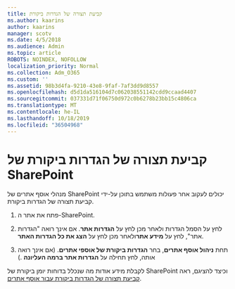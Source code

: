 ```yaml
---
title: קביעת תצורה של הגדרות ביקורת
ms.author: kaarins
author: kaarins
manager: scotv
ms.date: 4/5/2018
ms.audience: Admin
ms.topic: article
ROBOTS: NOINDEX, NOFOLLOW
localization_priority: Normal
ms.collection: Adm_O365
ms.custom: ''
ms.assetid: 98b3d4fa-9210-43e8-9faf-7af3dd9d8557
ms.openlocfilehash: d5d1da516104d7c062038551142cdd9ccaad4407
ms.sourcegitcommit: 037331d71f06750d972c0b6278b23bb15c4806ca
ms.translationtype: MT
ms.contentlocale: he-IL
ms.lasthandoff: 10/18/2019
ms.locfileid: "36504968"
---
```

# <a name="configure-sharepoint-audit-settings"></a>קביעת תצורה של הגדרות ביקורת של SharePoint

מנהלי אוסף אתרים של SharePoint יכולים לעקוב אחר פעולות משתמש בתוכן על-ידי קביעת תצורה של הגדרות ביקורת.
  
1. פתח את אתר ה-SharePoint.
    
2. לחץ על הסמל הגדרות ולאחר מכן לחץ על **הגדרות אתר**. אם אינך רואה "הגדרות אתר", לחץ על **מידע אתר**ולאחר מכן לחץ על **הצג את כל הגדרות האתר**.
    
3. תחת **ניהול אוסף אתרים**, בחר **הגדרות ביקורת של אוספי אתרים**. (אם אינך רואה אותה, לחץ תחילה על **הגדרות אתר ברמה העליונה** .) 
    
לקבלת מידע אודות מה שנכלל בדוחות יומן ביקורת של SharePoint וכיצד להציגם, ראה [קביעת תצורה של הגדרות ביקורת עבור אוסף אתרים](https://go.microsoft.com/fwlink/?linkid=404050).
  

